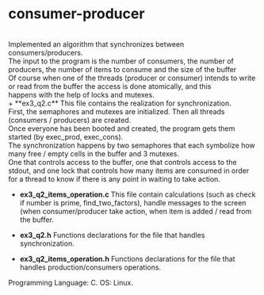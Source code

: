 # consumer-producer
<br/>
Implemented an algorithm that synchronizes between consumers/producers.<br/>
The input to the program is the number of consumers, the number of producers, the number of items to consume and the size of the buffer <br/>
Of course when one of the threads (producer or consumer) intends to write or read from the buffer the access is done atomically, and this<br/> happens with the help of locks and mutexes.
 <br/>
+ **ex3_q2.c** 
This file contains the realization for synchronization.<br/>
First, the semaphores and mutexes are initialized. Then all threads (consumers / producers) are created.<br/>
Once everyone has been booted and created, the program gets them started (by exec_prod, exec_cons).<br/>
The synchronization happens by two semaphores that each symbolize how many free / empty cells in the buffer and 3 mutexes.<br/>
One that controls access to the buffer, one that controls access to the stdout, and one lock that controls how many items are consumed in order for a thread to know if there is any point in waiting to take action.

+ **ex3_q2_items_operation.c**
This file contain calculations (such as check if number is prime, find_two_factors), handle messages to the screen (when consumer/producer take action, when item is added / read from the buffer.  

+ **ex3_q2.h**
Functions declarations for the file that handles synchronization.<br/>

+ **ex3_q2_items_operation.h**
Functions declarations for the file that handles production/consumers operations.<br/>


Programming Language: C.
OS: Linux.
